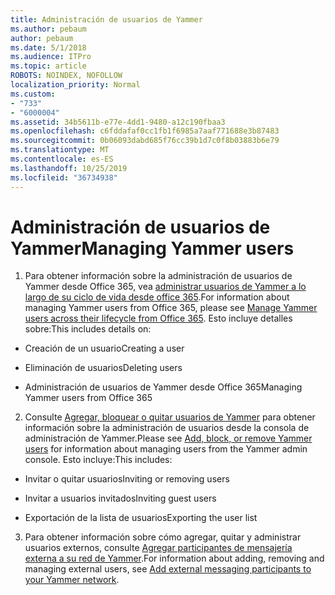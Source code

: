 ```yaml
---
title: Administración de usuarios de Yammer
ms.author: pebaum
author: pebaum
ms.date: 5/1/2018
ms.audience: ITPro
ms.topic: article
ROBOTS: NOINDEX, NOFOLLOW
localization_priority: Normal
ms.custom:
- "733"
- "6000004"
ms.assetid: 34b5611b-e77e-4dd1-9480-a12c190fbaa3
ms.openlocfilehash: c6fddafaf0cc1fb1f6985a7aaf771688e3b87483
ms.sourcegitcommit: 0b06093dabd685f76cc39b1d7c0f8b03883b6e79
ms.translationtype: MT
ms.contentlocale: es-ES
ms.lasthandoff: 10/25/2019
ms.locfileid: "36734938"
---
```

# <a name="managing-yammer-users"></a><span data-ttu-id="39a13-102">Administración de usuarios de Yammer</span><span class="sxs-lookup"><span data-stu-id="39a13-102">Managing Yammer users</span></span>

1. <span data-ttu-id="39a13-103">Para obtener información sobre la administración de usuarios de Yammer desde Office 365, vea [administrar usuarios de Yammer a lo largo de su ciclo de vida desde office 365](https://docs.microsoft.com/yammer/manage-yammer-users/manage-users-across-their-lifecycle).</span><span class="sxs-lookup"><span data-stu-id="39a13-103">For information about managing Yammer users from Office 365, please see [Manage Yammer users across their lifecycle from Office 365](https://docs.microsoft.com/yammer/manage-yammer-users/manage-users-across-their-lifecycle).</span></span> <span data-ttu-id="39a13-104">Esto incluye detalles sobre:</span><span class="sxs-lookup"><span data-stu-id="39a13-104">This includes details on:</span></span>

  - <span data-ttu-id="39a13-105">Creación de un usuario</span><span class="sxs-lookup"><span data-stu-id="39a13-105">Creating a user</span></span>

  - <span data-ttu-id="39a13-106">Eliminación de usuarios</span><span class="sxs-lookup"><span data-stu-id="39a13-106">Deleting users</span></span>

  - <span data-ttu-id="39a13-107">Administración de usuarios de Yammer desde Office 365</span><span class="sxs-lookup"><span data-stu-id="39a13-107">Managing Yammer users from Office 365</span></span>

2. <span data-ttu-id="39a13-108">Consulte [Agregar, bloquear o quitar usuarios de Yammer](http://alchemyportal.azurewebsites.net/Rule/ManageYammer%20users%20across%20their%20lifecycle%20from%20Office%20365) para obtener información sobre la administración de usuarios desde la consola de administración de Yammer.</span><span class="sxs-lookup"><span data-stu-id="39a13-108">Please see [Add, block, or remove Yammer users](http://alchemyportal.azurewebsites.net/Rule/ManageYammer%20users%20across%20their%20lifecycle%20from%20Office%20365) for information about managing users from the Yammer admin console.</span></span> <span data-ttu-id="39a13-109">Esto incluye:</span><span class="sxs-lookup"><span data-stu-id="39a13-109">This includes:</span></span>

  - <span data-ttu-id="39a13-110">Invitar o quitar usuarios</span><span class="sxs-lookup"><span data-stu-id="39a13-110">Inviting or removing users</span></span>

  - <span data-ttu-id="39a13-111">Invitar a usuarios invitados</span><span class="sxs-lookup"><span data-stu-id="39a13-111">Inviting guest users</span></span>

  - <span data-ttu-id="39a13-112">Exportación de la lista de usuarios</span><span class="sxs-lookup"><span data-stu-id="39a13-112">Exporting the user list</span></span>

3. <span data-ttu-id="39a13-113">Para obtener información sobre cómo agregar, quitar y administrar usuarios externos, consulte [Agregar participantes de mensajería externa a su red de Yammer](https://docs.microsoft.com/yammer/work-with-external-users/add-external-participants).</span><span class="sxs-lookup"><span data-stu-id="39a13-113">For information about adding, removing and managing external users, see [Add external messaging participants to your Yammer network](https://docs.microsoft.com/yammer/work-with-external-users/add-external-participants).</span></span>

